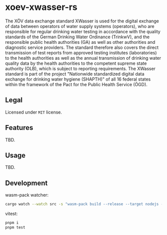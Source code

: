 # xoev-xwasser-rs

The XÖV data exchange standard XWasser is used for the digital exchange of data between operators of water supply systems (operators), who are responsible for regular drinking water testing in accordance with the quality standards of the German Drinking Water Ordinance (TrinkwV), and the responsible public health authorities (GA) as well as other authorities and diagnostic service providers.
The standard therefore also covers the direct transmission of test reports from approved testing institutes (laboratories) to the health authorities as well as the annual transmission of drinking water quality data by the health authorities to the competent supreme state authority (OLB), which is subject to reporting requirements.
The XWasser standard is part of the project "Nationwide standardized digital data exchange for drinking water hygiene (SHAPTH)" of all 16 federal states within the framework of the Pact for the Public Health Service (ÖGD).

## Legal

Licensed under `MIT` license.

## Features

TBD.

## Usage

TBD.

## Development

wasm-pack watcher:

```sh
cargo watch --watch src -s "wasm-pack build --release --target nodejs --reference-types --weak-refs"
```

vitest:

```sh
pnpm i
pnpm test
```
